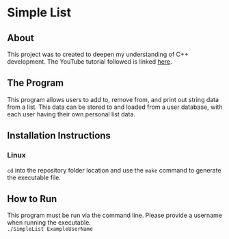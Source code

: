 # Simple List

## About

This project was to created to deepen my understanding of C++ development.
The YouTube tutorial followed is linked [here](https://www.youtube.com/watch?v=VXvPpPCF7E0).

## The Program

This program allows users to add to, remove from, and print out string data from a list. This data can be stored to and loaded from a user database, with each user having their own personal list data.

## Installation Instructions

### Linux
```cd``` into the repository folder location and use the ```make``` command to generate the executable file.

## How to Run

This program must be run via the command line. Please provide a username when running the executable.  
```./SimpleList ExampleUserName```
